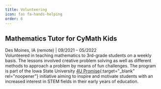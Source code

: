 ```yaml
---
title: Volunteering
icon: fas fa-hands-helping
order: 6
---
```


## Mathematics Tutor for CyMath Kids  
Des Moines, IA (remote) | 09/2021 – 05/2022  
Volunteered in teaching mathematics to 3rd-grade students on a weekly basis. The lessons involved creative problem solving as well as different methods to approach a problem by means of fun challenges. The program is part of the Iowa State University [4U Promise](https://hs.iastate.edu/more/isu-4u/supporting-activities/cymath/){:target="_blank" rel="noopener"} initiative aiming to inspire and motivate students with an increased interest in STEM fields in their early years of education.